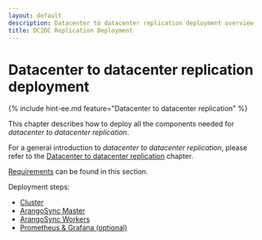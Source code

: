 ```yaml
---
layout: default
description: Datacenter to datacenter replication deployment overview
title: DC2DC Replication Deployment
---
```

# Datacenter to datacenter replication deployment

{% include hint-ee.md feature="Datacenter to datacenter replication" %}

This chapter describes how to deploy all the components needed for
_datacenter to datacenter replication_.

For a general introduction to _datacenter to datacenter replication_, please refer
to the [Datacenter to datacenter replication](architecture-deployment-modes-dc2-dc.html) chapter.

[Requirements](architecture-deployment-modes-dc2-dc-requirements.html) can be found in this section.

Deployment steps:

- [Cluster](deployment-dc2-dc-cluster.html)
- [ArangoSync Master](deployment-dc2-dc-arango-sync-master.html)
- [ArangoSync Workers](deployment-dc2-dc-arango-sync-workers.html)
- [Prometheus & Grafana (optional)](deployment-dc2-dc-prometheus-grafana.html)
